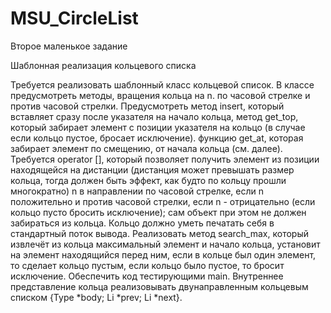 # MSU_CircleList
Второе маленькое задание

Шаблонная реализация кольцевого списка

Требуется реализовать шаблонный класс кольцевой список. В классе предусмотреть методы, вращения кольца на n. по часовой стрелке и против часовой стрелки. Предусмотреть метод insert, который вставляет сразу после указателя на начало кольца, метод get_top, который забирает элемент с позиции указателя на кольцо (в случае если кольцо пустое, бросает исключение). функцию get_at, которая забирает элемент по смещению, от начала кольца (см. далее). Требуется operator [], который позволяет получить элемент из позиции находящейся на дистанции (дистанция может превышать размер кольца, тогда должен быть эффект, как будто по кольцу прошли  многократно) n в направлении по часовой стрелке, если n положительно и против часовой стрелки, если n - отрицательно (если кольцо пусто бросить исключение); сам объект при этом не должен забираться из кольца. Кольцо должно уметь печатать  себя в стандартный поток вывода. Реализовать метод search_max, который извлечёт из кольца максимальный элемент и начало кольца, установит на элемент находящийся перед ним, если в кольце был один элемент, то сделает кольцо пустым, если кольцо было пустое, то бросит исключение. Обеспечить код тестирующими main. Внутреннее представление кольца реализовывать двунаправленным кольцевым списком {Type *body; Li *prev; Li *next}.

